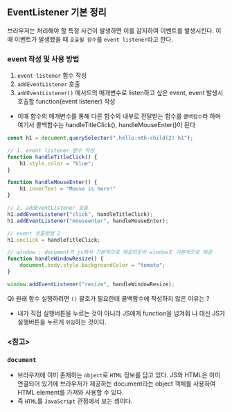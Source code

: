 ## EventListener 기본 정리
브라우저는 처리해야 할 특정 사건이 발생하면 이를 감지하여 이벤트를 발생시킨다. 이때 이벤트가 발생했을 때 `호출될 함수`를 `event listener`라고 한다.

### event 작성 및 사용 방법
1. `event listener` 함수 작성
2. `addEventListener` 호출
3. `addEventListener()` 메서드의 매개변수로 listen하고 싶은 event, event 발생시 호출할 function(event listener) 작성
- 이때 함수의 매개변수를 통해 다른 함수의 내부로 전달받는 함수를 `콜백함수`라 하며 여기서 콜백함수는 handleTitleClick(), handleMouseEnter()이 된다
```js
const h1 = document.querySelector(".hello:nth-child(2) h1");

// 1. event listener 함수 작성
function handleTitleClick() {
    h1.style.color = "blue";
}

function handleMouseEnter() {
    h1.innerText = "Mouse is here!"
}

// 2. addEventListener 호출
h1.addEventListener("click", handleTitleClick);
h1.addEventListener("mouseenter", handleMouseEnter);

// event 호출방법 2
h1.onclick = handleTitleClick;

// window : document가 js에서 기본적으로 제공되듯이 window도 기본적으로 제공
function handleWindowResize() {
    document.body.style.backgroundColor = "tomato";
}

window.addEventListener("resize", handleWindowResize);
```
Q) 원래 함수 실행하려면 `()` 괄호가 필요한데 콜백함수에 작성하지 않은 이유는 ?
- 내가 직접 실행버튼을 누르는 것이 아니라 JS에게 function을 넘겨줘 나 대신 JS가 실행버튼을 누르게 `위임`하는 것이다.

### <참고>
### `document`
- 브라우저에 이미 존재하는 `object`로 `HTML` 정보를 담고 있다. JS와 HTML은 이미 연결되어 있기에 브라우저가 제공하는 document라는 object 객체를 사용하여 HTML element를 가져와 사용할 수 있다.
- 즉 `HTML`를 `JavaScript` 관점에서 보는 셈이다.
